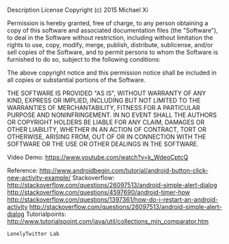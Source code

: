 Description
License
Copyright (c) 2015 Michael Xi

Permission is hereby granted, free of charge, to any person obtaining a copy of this software and associated documentation files (the "Software"), to deal in the Software without restriction, including without limitation the rights to use, copy, modify, merge, publish, distribute, sublicense, and/or sell copies of the Software, and to permit persons to whom the Software is furnished to do so, subject to the following conditions:

The above copyright notice and this permission notice shall be included in all copies or substantial portions of the Software.

THE SOFTWARE IS PROVIDED "AS IS", WITHOUT WARRANTY OF ANY KIND, EXPRESS OR IMPLIED, INCLUDING BUT NOT LIMITED TO THE WARRANTIES OF MERCHANTABILITY, FITNESS FOR A PARTICULAR PURPOSE AND NONINFRINGEMENT. IN NO EVENT SHALL THE AUTHORS OR COPYRIGHT HOLDERS BE LIABLE FOR ANY CLAIM, DAMAGES OR OTHER LIABILITY, WHETHER IN AN ACTION OF CONTRACT, TORT OR OTHERWISE, ARISING FROM, OUT OF OR IN CONNECTION WITH THE SOFTWARE OR THE USE OR OTHER DEALINGS IN THE SOFTWARE.

Video Demo:
    https://www.youtube.com/watch?v=k_WdeoCptcQ

Reference:
        http://www.androidbegin.com/tutorial/android-button-click-new-activity-example/
    Stackoverflow:
        http://stackoverflow.com/questions/26097513/android-simple-alert-dialog
        http://stackoverflow.com/questions/4597690/android-timer-how
        http://stackoverflow.com/questions/1397361/how-do-i-restart-an-android-activity
        http://stackoverflow.com/questions/26097513/android-simple-alert-dialog
    Tutorialpoints:
        http://www.tutorialspoint.com/java/util/collections_min_comparator.htm

    LonelyTwitter Lab
